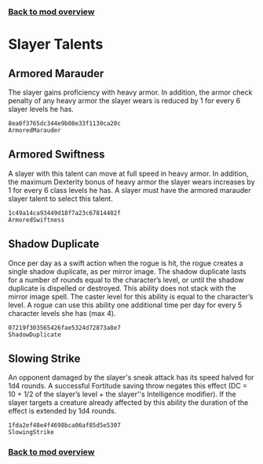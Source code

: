 ### [Back to mod overview](./README.md)

# Slayer Talents

## Armored Marauder

The slayer gains proficiency with heavy armor. In addition, the armor check penalty of any heavy armor the slayer wears is reduced by 1 for every 6 slayer levels he has.

`8ea0f3765dc344e9b08e33f1130ca20c`  
`ArmoredMarauder`  

## Armored Swiftness

A slayer with this talent can move at full speed in heavy armor. In addition, the maximum Dexterity bonus of heavy armor the slayer wears increases by 1 for every 6 class levels he has. A slayer must have the armored marauder slayer talent to select this talent.

`1c49a14ca93449d18f7a23c67814402f`  
`ArmoredSwiftness`  

## Shadow Duplicate

Once per day as a swift action when the rogue is hit, the rogue creates a single shadow duplicate, as per mirror image. The shadow duplicate lasts for a number of rounds equal to the character’s level, or until the shadow duplicate is dispelled or destroyed. This ability does not stack with the mirror image spell. The caster level for this ability is equal to the character’s level. A rogue can use this ability one additional time per day for every 5 character levels she has (max 4).

`07219f303565426fae5324d72873a8e7`  
`ShadowDuplicate`  

## Slowing Strike

An opponent damaged by the slayer's sneak attack has its speed halved for 1d4 rounds. A successful Fortitude saving throw negates this effect (DC = 10 + 1/2 of the slayer’s level + the slayer''s Intelligence modifier). If the slayer targets a creature already affected by this ability the duration of the effect is extended by 1d4 rounds.

`1fda2ef48e4f4698bca06af85d5e5307`  
`SlowingStrike`  


### [Back to mod overview](./README.md)
